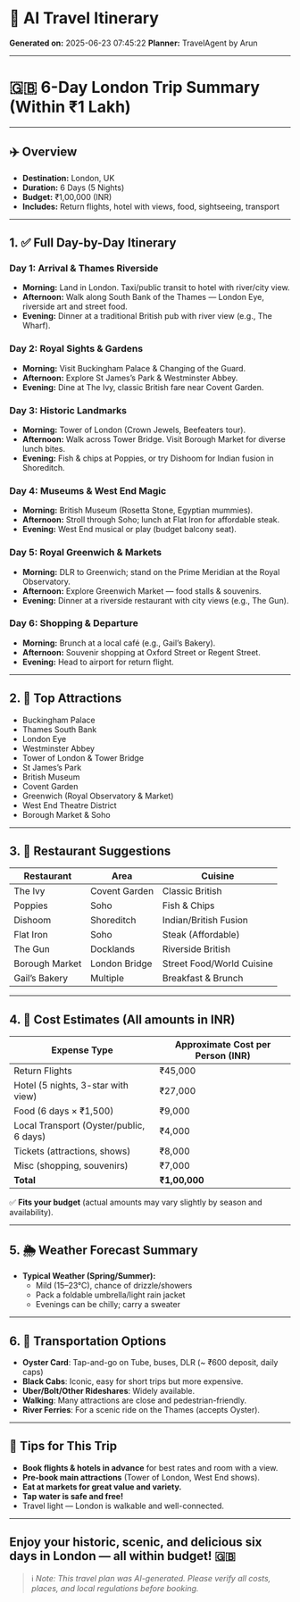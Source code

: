 # 🧳 AI Travel Itinerary

**Generated on:** 2025-06-23 07:45:22
**Planner:** TravelAgent by Arun

---

# 🇬🇧 6-Day London Trip Summary (Within ₹1 Lakh)

---

## ✈️ Overview

- **Destination:** London, UK
- **Duration:** 6 Days (5 Nights)
- **Budget:** ₹1,00,000 (INR)
- **Includes:** Return flights, hotel with views, food, sightseeing, transport

---

## 1. ✅ Full Day-by-Day Itinerary

### **Day 1: Arrival & Thames Riverside**
- **Morning:** Land in London. Taxi/public transit to hotel with river/city view.
- **Afternoon:** Walk along South Bank of the Thames — London Eye, riverside art and street food.
- **Evening:** Dinner at a traditional British pub with river view (e.g., The Wharf).

### **Day 2: Royal Sights & Gardens**
- **Morning:** Visit Buckingham Palace & Changing of the Guard.
- **Afternoon:** Explore St James’s Park & Westminster Abbey.
- **Evening:** Dine at The Ivy, classic British fare near Covent Garden.

### **Day 3: Historic Landmarks**
- **Morning:** Tower of London (Crown Jewels, Beefeaters tour).
- **Afternoon:** Walk across Tower Bridge. Visit Borough Market for diverse lunch bites.
- **Evening:** Fish & chips at Poppies, or try Dishoom for Indian fusion in Shoreditch.

### **Day 4: Museums & West End Magic**
- **Morning:** British Museum (Rosetta Stone, Egyptian mummies).
- **Afternoon:** Stroll through Soho; lunch at Flat Iron for affordable steak.
- **Evening:** West End musical or play (budget balcony seat).

### **Day 5: Royal Greenwich & Markets**
- **Morning:** DLR to Greenwich; stand on the Prime Meridian at the Royal Observatory.
- **Afternoon:** Explore Greenwich Market — food stalls & souvenirs.
- **Evening:** Dinner at a riverside restaurant with city views (e.g., The Gun).

### **Day 6: Shopping & Departure**
- **Morning:** Brunch at a local café (e.g., Gail’s Bakery).
- **Afternoon:** Souvenir shopping at Oxford Street or Regent Street.
- **Evening:** Head to airport for return flight.

---

## 2. 📍 Top Attractions

- Buckingham Palace
- Thames South Bank
- London Eye
- Westminster Abbey
- Tower of London & Tower Bridge
- St James’s Park
- British Museum
- Covent Garden
- Greenwich (Royal Observatory & Market)
- West End Theatre District
- Borough Market & Soho

---

## 3. 🍴 Restaurant Suggestions

| Restaurant      | Area         | Cuisine                    |
|-----------------|-------------|----------------------------|
| The Ivy         | Covent Garden| Classic British            |
| Poppies         | Soho         | Fish & Chips               |
| Dishoom         | Shoreditch   | Indian/British Fusion      |
| Flat Iron       | Soho         | Steak (Affordable)         |
| The Gun         | Docklands    | Riverside British          |
| Borough Market  | London Bridge| Street Food/World Cuisine  |
| Gail’s Bakery   | Multiple     | Breakfast & Brunch         |

---

## 4. 💸 Cost Estimates (All amounts in INR)

| Expense Type   | Approximate Cost per Person (INR) |
|----------------|-----------------------------------|
| Return Flights | ₹45,000                           |
| Hotel (5 nights, 3-star with view) | ₹27,000      |
| Food (6 days × ₹1,500) | ₹9,000                    |
| Local Transport (Oyster/public, 6 days) | ₹4,000   |
| Tickets (attractions, shows) | ₹8,000              |
| Misc (shopping, souvenirs) | ₹7,000                |
| **Total**     | **₹1,00,000**                      |

✅ **Fits your budget** (actual amounts may vary slightly by season and availability).

---

## 5. 🌦️ Weather Forecast Summary

- **Typical Weather (Spring/Summer):**
  - Mild (15–23°C), chance of drizzle/showers
  - Pack a foldable umbrella/light rain jacket
  - Evenings can be chilly; carry a sweater

---

## 6. 🚕 Transportation Options

- **Oyster Card**: Tap-and-go on Tube, buses, DLR (~ ₹600 deposit, daily caps)
- **Black Cabs**: Iconic, easy for short trips but more expensive.
- **Uber/Bolt/Other Rideshares**: Widely available.
- **Walking**: Many attractions are close and pedestrian-friendly.
- **River Ferries**: For a scenic ride on the Thames (accepts Oyster).

---

## 🌟 Tips for This Trip

- **Book flights & hotels in advance** for best rates and room with a view.
- **Pre-book main attractions** (Tower of London, West End shows).
- **Eat at markets for great value and variety.**
- **Tap water is safe and free!**
- Travel light — London is walkable and well-connected.

---

**Enjoy your historic, scenic, and delicious six days in London — all within budget! 🇬🇧**
---

> ℹ️ *Note: This travel plan was AI-generated. Please verify all costs, places, and local regulations before booking.*